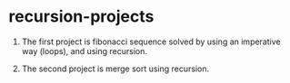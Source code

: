 # recursion-projects

1. The first project is fibonacci sequence solved by using an imperative way (loops), and
   using recursion.

2. The second project is merge sort using recursion.
